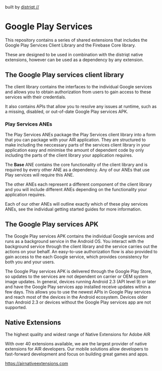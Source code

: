 
built by [distriqt //](https://airnativeextensions.com) 




# Google Play Services 

This repository contains a series of shared extensions that includes the Google Play Services Client Library and the Firebase Core library.

These are designed to be used in combination with the distriqt native extensions, however can be used as a dependency by any extension.


## The Google Play services client library

The client library contains the interfaces to the individual Google services and allows you to obtain authorization from users to gain access to these services with their credentials. 

It also contains APIs that allow you to resolve any issues at runtime, such as a missing, disabled, or out-of-date Google Play services APK. 



### Play Services ANEs

The Play Services ANEs package the Play Services client library into a form that you can package with your AIR application.
They are structured to make including the neccessary parts of the services client library in your application easy
and minimise the amount of dependent code by only including the parts of the client library your application requires.

The **Base** ANE contains the core functionality of the client library and is required by every other ANE as a dependency. 
Any of our ANEs that use Play services will require this ANE.

The other ANEs each represent a different component of the client library and you will include different ANEs 
depending on the functionality your application requires. 

Each of our other ANEs will outline exactly which of these play services ANEs, see the individual getting started
guides for more information.




## The Google Play services APK

The Google Play services APK contains the individual Google services and runs as a background service in the Android OS. 
You interact with the background service through the client library and the service carries out the actions on your behalf.
An easy-to-use authorization flow is also provided to gain access to the each Google service, 
which provides consistency for both you and your users.

The Google Play services APK is delivered through the Google Play Store, 
so updates to the services are not dependent on carrier or OEM system image updates. 
In general, devices running Android 2.3 (API level 9) or later and have the Google Play services app installed 
receive updates within a few days. 
This allows you to use the newest APIs in Google Play services and reach most of the devices in the Android ecosystem. 
Devices older than Android 2.3 or devices without the Google Play services app are not supported.




## Native Extensions

The highest quality and widest range of Native Extensions for Adobe AIR

With over 40 extensions available, we are the largest provider of native extensions for AIR developers.
Our mobile solutions allow developers to fast-forward development and focus on building great games and apps.

https://airnativeextensions.com



